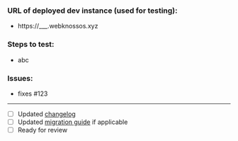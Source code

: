 ### URL of deployed dev instance (used for testing):
- https://___.webknossos.xyz

### Steps to test:
- abc

### Issues:
- fixes #123

------
- [ ] Updated [changelog](../blob/master/CHANGELOG.md#unreleased)
- [ ] Updated [migration guide](../blob/master/MIGRATIONS.md#unreleased) if applicable
- [ ] Ready for review
